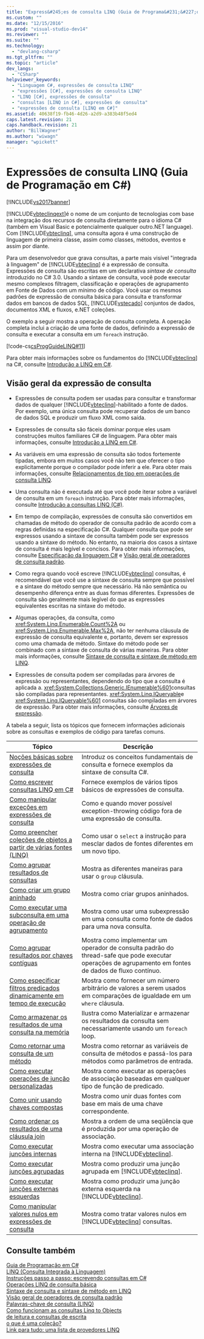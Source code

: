 ```yaml
---
title: "Express&#245;es de consulta LINQ (Guia de Programa&#231;&#227;o em C#) | Microsoft Docs"
ms.custom: ""
ms.date: "12/15/2016"
ms.prod: "visual-studio-dev14"
ms.reviewer: ""
ms.suite: ""
ms.technology: 
  - "devlang-csharp"
ms.tgt_pltfrm: ""
ms.topic: "article"
dev_langs: 
  - "CSharp"
helpviewer_keywords: 
  - "Linguagem C#, expressões de consulta LINQ"
  - "expressões [C#], expressões de consulta LINQ"
  - "LINQ [C#], expressões de consulta"
  - "consultas [LINQ in C#], expressões de consulta"
  - "expressões de consulta [LINQ em C#]"
ms.assetid: 40638f19-fb46-4d26-a2d9-a383b48f5ed4
caps.latest.revision: 21
caps.handback.revision: 21
author: "BillWagner"
ms.author: "wiwagn"
manager: "wpickett"
---
```

# Express&#245;es de consulta LINQ (Guia de Programa&#231;&#227;o em C#)
[!INCLUDE[vs2017banner](../../../csharp/includes/vs2017banner.md)]

[!INCLUDE[vbteclinqext](../../../csharp/getting-started/includes/vbteclinqext_md.md)]é o nome de um conjunto de tecnologias com base na integração dos recursos de consulta diretamente para o idioma C\# \(também em Visual Basic e potencialmente qualquer outro.NET language\).  Com [!INCLUDE[vbteclinq](../../../csharp/includes/vbteclinq_md.md)], uma consulta agora é uma construção de linguagem de primeira classe, assim como classes, métodos, eventos e assim por diante.  
  
 Para um desenvolvedor que grava consultas, a parte mais visível "integrada à linguagem" de [!INCLUDE[vbteclinq](../../../csharp/includes/vbteclinq_md.md)] é a expressão de consulta.  Expressões de consulta são escritas em um declarativa  *sintaxe de consulta* introduzido no C\# 3.0.  Usando a sintaxe de consulta, você pode executar mesmo complexos filtragem, classificação e operações de agrupamento em Fonte de Dados com um mínimo de código.  Você usar os mesmos padrões de expressão de consulta básica para consulta e transformar dados em bancos de dados SQL, [!INCLUDE[vstecado](../../../csharp/programming-guide/concepts/linq/includes/vstecado_md.md)] conjuntos de dados, documentos XML e fluxos, e.NET coleções.  
  
 O exemplo a seguir mostra a operação de consulta completa.  A operação completa inclui a criação de uma fonte de dados, definindo a expressão de consulta e executar a consulta em um `foreach` instrução.  
  
 [!code-cs[csProgGuideLINQ#11](../../../csharp/programming-guide/arrays/codesnippet/CSharp/index_1.cs)]  
  
 Para obter mais informações sobre os fundamentos do [!INCLUDE[vbteclinq](../../../csharp/includes/vbteclinq_md.md)] na C\#, consulte [Introdução a LINQ em C\#](../../../csharp/programming-guide/concepts/linq/getting-started-with-linq.md).  
  
## Visão geral da expressão de consulta  
  
-   Expressões de consulta podem ser usadas para consultar e transformar dados de qualquer [!INCLUDE[vbteclinq](../../../csharp/includes/vbteclinq_md.md)]\-habilitado a fonte de dados.  Por exemplo, uma única consulta pode recuperar dados de um banco de dados SQL e produzir um fluxo XML como saída.  
  
-   Expressões de consulta são fáceis dominar porque eles usam construções muitos familiares C\# de linguagem.  Para obter mais informações, consulte [Introdução a LINQ em C\#](../../../csharp/programming-guide/concepts/linq/getting-started-with-linq.md).  
  
-   As variáveis em uma expressão de consulta são todos fortemente tipadas, embora em muitos casos você não tem que oferecer o tipo explicitamente porque o compilador pode inferir a ele.  Para obter mais informações, consulte [Relacionamentos de tipo em operações de consulta LINQ](../../../csharp/programming-guide/concepts/linq/type-relationships-in-linq-query-operations.md).  
  
-   Uma consulta não é executada até que você pode iterar sobre a variável de consulta em um `foreach` instrução.  Para obter mais informações, consulte [Introdução a consultas LINQ \(C\#\)](../../../csharp/programming-guide/concepts/linq/introduction-to-linq-queries.md).  
  
-   Em tempo de compilação, expressões de consulta são convertidos em chamadas de método do operador de consulta padrão de acordo com a regras definidas na especificação C\#.  Qualquer consulta que pode ser expressos usando a sintaxe de consulta também pode ser expressos usando a sintaxe do método.  No entanto, na maioria dos casos a sintaxe de consulta é mais legível e concisos.  Para obter mais informações, consulte [Especificação da linguagem C\#](../../../visual-basic/reference/language-specification.md) e [Visão geral de operadores de consulta padrão](../../../visual-basic/programming-guide/concepts/linq/standard-query-operators-overview.md).  
  
-   Como regra quando você escreve [!INCLUDE[vbteclinq](../../../csharp/includes/vbteclinq_md.md)] consultas, é recomendável que você use a sintaxe de consulta sempre que possível e a sintaxe do método sempre que necessário.  Há não semântica ou desempenho diferença entre as duas formas diferentes.  Expressões de consulta são geralmente mais legível do que as expressões equivalentes escritas na sintaxe do método.  
  
-   Algumas operações, da consulta, como <xref:System.Linq.Enumerable.Count%2A> ou <xref:System.Linq.Enumerable.Max%2A>, não ter nenhuma cláusula de expressão de consulta equivalente e, portanto, devem ser expressos como uma chamada de método.  Sintaxe do método pode ser combinado com a sintaxe de consulta de várias maneiras.  Para obter mais informações, consulte [Sintaxe de consulta e sintaxe de método em LINQ](../../../csharp/programming-guide/concepts/linq/query-syntax-and-method-syntax-in-linq.md).  
  
-   Expressões de consulta podem ser compiladas para árvores de expressão ou representantes, dependendo do tipo que a consulta é aplicada a.  <xref:System.Collections.Generic.IEnumerable%601>consultas são compiladas para representantes.  <xref:System.Linq.IQueryable>e <xref:System.Linq.IQueryable%601> consultas são compiladas em árvores de expressão.  Para obter mais informações, consulte [Árvores de expressão](../Topic/Expression%20Trees%20\(C%23%20and%20Visual%20Basic\).md).  
  
 A tabela a seguir, lista os tópicos que fornecem informações adicionais sobre as consultas e exemplos de código para tarefas comuns.  
  
|Tópico|Descrição|  
|------------|---------------|  
|[Noções básicas sobre expressões de consulta](../../../csharp/programming-guide/linq-query-expressions/query-expression-basics.md)|Introduz os conceitos fundamentais de consulta e fornece exemplos da sintaxe de consulta C\#.|  
|[Como escrever consultas LINQ em C\#](../Topic/How%20to:%20Write%20LINQ%20Queries%20in%20C%23.md)|Fornece exemplos de vários tipos básicos de expressões de consulta.|  
|[Como manipular exceções em expressões de consulta](../Topic/How%20to:%20Handle%20Exceptions%20in%20Query%20Expressions%20\(C%23%20Programming%20Guide\).md)|Como e quando mover possível exception\-throwing código fora de uma expressão de consulta.|  
|[Como preencher coleções de objetos a partir de várias fontes \(LINQ\)](../Topic/How%20to:%20Populate%20Object%20Collections%20from%20Multiple%20Sources%20\(LINQ\).md)|Como usar o `select` a instrução para mesclar dados de fontes diferentes em um novo tipo.|  
|[Como agrupar resultados de consultas](../../../csharp/programming-guide/linq-query-expressions/how-to-group-query-results.md)|Mostra as diferentes maneiras para usar o `group` cláusula.|  
|[Como criar um grupo aninhado](../Topic/How%20to:%20Create%20a%20Nested%20Group%20\(C%23%20Programming%20Guide\).md)|Mostra como criar grupos aninhados.|  
|[Como executar uma subconsulta em uma operação de agrupamento](../../../csharp/programming-guide/linq-query-expressions/how-to-perform-a-subquery-on-a-grouping-operation.md)|Mostra como usar uma subexpressão em uma consulta como fonte de dados para uma nova consulta.|  
|[Como agrupar resultados por chaves contíguas](../../../csharp/programming-guide/linq-query-expressions/how-to-group-results-by-contiguous-keys.md)|Mostra como implementar um operador de consulta padrão do thread\-safe que pode executar operações de agrupamento em fontes de dados de fluxo contínuo.|  
|[Como especificar filtros predicados dinamicamente em tempo de execução](../../../csharp/programming-guide/linq-query-expressions/how-to-dynamically-specify-predicate-filters-at-runtime.md)|Mostra como fornecer um número arbitrário de valores a serem usados em comparações de igualdade em um `where` cláusula.|  
|[Como armazenar os resultados de uma consulta na memória](../../../csharp/programming-guide/linq-query-expressions/how-to-store-the-results-of-a-query-in-memory.md)|Ilustra como Materializar e armazenar os resultados da consulta sem necessariamente usando um `foreach` loop.|  
|[Como retornar uma consulta de um método](../../../csharp/programming-guide/linq-query-expressions/how-to-return-a-query-from-a-method.md)|Mostra como retornar as variáveis de consulta de métodos e passá\-los para métodos como parâmetros de entrada.|  
|[Como executar operações de junção personalizadas](../../../csharp/programming-guide/linq-query-expressions/how-to-perform-custom-join-operations.md)|Mostra como executar as operações de associação baseadas em qualquer tipo de função de predicado.|  
|[Como unir usando chaves compostas](../../../csharp/programming-guide/linq-query-expressions/how-to-join-by-using-composite-keys.md)|Mostra como unir duas fontes com base em mais de uma chave correspondente.|  
|[Como ordenar os resultados de uma cláusula join](../../../csharp/programming-guide/linq-query-expressions/how-to-order-the-results-of-a-join-clause.md)|Mostra a ordem de uma seqüência que é produzida por uma operação de associação.|  
|[Como executar junções internas](../../../csharp/programming-guide/linq-query-expressions/how-to-perform-inner-joins.md)|Mostra como executar uma associação interna na [!INCLUDE[vbteclinq](../../../csharp/includes/vbteclinq_md.md)].|  
|[Como executar junções agrupadas](../../../csharp/programming-guide/linq-query-expressions/how-to-perform-grouped-joins.md)|Mostra como produzir uma junção agrupada em [!INCLUDE[vbteclinq](../../../csharp/includes/vbteclinq_md.md)].|  
|[Como executar junções externas esquerdas](../../../csharp/programming-guide/linq-query-expressions/how-to-perform-left-outer-joins.md)|Mostra como produzir uma junção externa esquerda na [!INCLUDE[vbteclinq](../../../csharp/includes/vbteclinq_md.md)].|  
|[Como manipular valores nulos em expressões de consulta](../../../csharp/programming-guide/linq-query-expressions/how-to-handle-null-values-in-query-expressions.md)|Mostra como tratar valores nulos em [!INCLUDE[vbteclinq](../../../csharp/includes/vbteclinq_md.md)] consultas.|  
  
## Consulte também  
 [Guia de Programação em C\#](../../../csharp/programming-guide/index.md)   
 [LINQ \(Consulta Integrada à Linguagem\)](../Topic/LINQ%20\(Language-Integrated%20Query\).md)   
 [Instruções passo a passo: escrevendo consultas em C\#](../../../csharp/programming-guide/concepts/linq/walkthrough-writing-queries-linq.md)   
 [Operações LINQ de consulta básica](../../../csharp/programming-guide/concepts/linq/basic-linq-query-operations.md)   
 [Sintaxe de consulta e sintaxe de método em LINQ](../../../csharp/programming-guide/concepts/linq/query-syntax-and-method-syntax-in-linq.md)   
 [Visão geral de operadores de consulta padrão](../../../visual-basic/programming-guide/concepts/linq/standard-query-operators-overview.md)   
 [Palavras\-chave de consulta \(LINQ\)](../../../csharp/language-reference/keywords/query-keywords.md)   
 [Como funcionam as consultas Linq to Objects](http://go.microsoft.com/fwlink/?LinkId=112389)   
 [de leitura e consultas de escrita](http://go.microsoft.com/fwlink/?LinkId=112391)   
 [o que é uma coleção?](http://go.microsoft.com/fwlink/?LinkId=112394)   
 [Link para tudo: uma lista de provedores LINQ](http://go.microsoft.com/fwlink/?LinkId=112411)